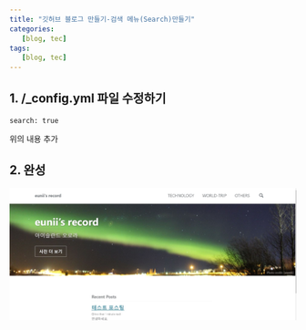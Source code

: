 ```yaml
---
title: "깃허브 블로그 만들기-검색 메뉴(Search)만들기"
categories:
   [blog, tec]
tags:
   [blog, tec]
---
```


## 1. /_config.yml 파일 수정하기

```
search: true
```    
위의 내용 추가


## 2. 완성

![캡쳐](/assets/images/nav.JPG)

